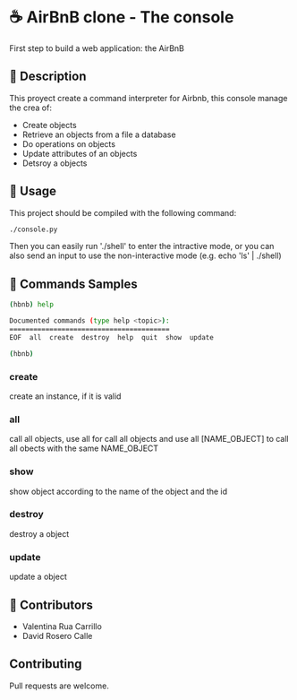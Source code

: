 <!-- the web page for emojis https://www.fileformat.info/info/emoji/list.htm  -->
# :coffee: AirBnB clone - The console

First step to build a web application: the AirBnB

## :crystal_ball: Description

This proyect create a command interpreter for Airbnb, this console manage the crea of:
- Create objects
- Retrieve an objects from a file a database
- Do operations on objects
- Update attributes of an objects
- Detsroy a objects

## :sunrise_over_mountains: Usage

This project should be compiled with the following command:
```bash
./console.py
```

Then you can easily run './shell' to enter the intractive mode, or you can also send an input to use the non-interactive mode (e.g. echo 'ls' | ./shell)



## :mushroom: Commands Samples

```bash
(hbnb) help

Documented commands (type help <topic>):
========================================
EOF  all  create  destroy  help  quit  show  update

(hbnb)

```

### create

create an instance, if it is valid

### all

call all objects, use all for call all objects and use all [NAME_OBJECT] to call all obects with the same NAME_OBJECT

### show

show object according to the name of the object and the id

### destroy

destroy a object

### update

update a object

## :ocean: Contributors

* Valentina Rua Carrillo
* David Rosero Calle

## Contributing
Pull requests are welcome.
